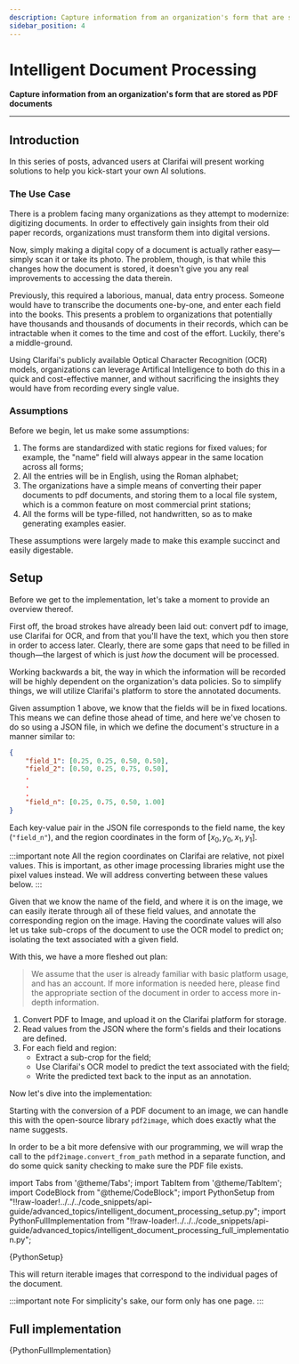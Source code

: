```yaml
---
description: Capture information from an organization's form that are stored as PDF documents
sidebar_position: 4
---
```


# Intelligent Document Processing

**Capture information from an organization's form that are stored as PDF documents**
<hr />

## Introduction

In this series of posts, advanced users at Clarifai will present working solutions to help you kick-start your own AI solutions.

### The Use Case

There is a problem facing many organizations as they attempt to modernize: digitizing documents.
In order to effectively gain insights from their old paper records, organizations must transform them into digital versions.

Now, simply making a digital copy of a document is actually rather easy⁠—simply scan it or take its photo.
The problem, though, is that while this changes how the document is stored, it doesn't give you any real improvements to accessing the data therein.

Previously, this required a laborious, manual, data entry process. Someone would have to transcribe the documents one-by-one, and enter each field into the books.
This presents a problem to organizations that potentially have thousands and thousands of documents in their records, which can be intractable when it comes to the time and cost of the effort.
Luckily, there's a middle-ground.

Using Clarifai's publicly available Optical Character Recognition (OCR) models, organizations can leverage Artifical Intelligence to both do this in a quick and cost-effective manner, and without sacrificing the insights they would have from recording every single value.  

### Assumptions

Before we begin, let us make some assumptions:

1. The forms are standardized with static regions for fixed values; for example, the "name" field will always appear in the same location across all forms;
1. All the entries will be in English, using the Roman alphabet;
1. The organizations have a simple means of converting their paper documents to pdf documents, and storing them to a local file system, which is a common feature on most commercial print stations;
1. All the forms will be type-filled, not handwritten, so as to make generating examples easier.

These assumptions were largely made to make this example succinct and easily digestable.

## Setup

Before we get to the implementation, let's take a moment to provide an overview thereof.

First off, the broad strokes have already been laid out: convert pdf to image, use Clarifai for OCR, and from that you'll have the text, which you then store in order to access later.
Clearly, there are some gaps that need to be filled in though⁠—the largest of which is just _how_ the document will be processed.

Working backwards a bit, the way in which the information will be recorded will be highly dependent on the organization's data policies.
So to simplify things, we will utilize Clarifai's platform to store the annotated documents.

Given assumption 1 above, we know that the fields will be in fixed locations.
This means we can define those ahead of time, and here we've chosen to do so using a JSON file, in which we define the document's structure in a manner similar to:

```json
{
    "field_1": [0.25, 0.25, 0.50, 0.50],
    "field_2": [0.50, 0.25, 0.75, 0.50],
    .
    .
    .
    "field_n": [0.25, 0.75, 0.50, 1.00]
}
```

Each key-value pair in the JSON file corresponds to the field name, the key (`"field_n"`), and the region coordinates in the form of $[x_0, y_0, x_1, y_1]$.

:::important note
All the region coordinates on Clarifai are relative, not pixel values. This is important, as other image processing libraries might use the pixel values instead.
We will address converting between these values below.
:::

Given that we know the name of the field, and where it is on the image, we can easily iterate through all of these field values, and annotate the corresponding region on the image. Having the coordinate values will also let us take sub-crops of the document to use the OCR model to predict on; isolating the text associated with a given field.

With this, we have a more fleshed out plan:

> We assume that the user is already familiar with basic platform usage, and has an account.
> If more information is needed here, please find the appropriate section of the document in order to access more in-depth information.

1. Convert PDF to Image, and upload it on the Clarifai platform for storage.
1. Read values from the JSON where the form's fields and their locations are defined.
1. For each field and region:
    - Extract a sub-crop for the field;
    - Use Clarifai's OCR model to predict the text associated with the field;
    - Write the predicted text back to the input as an annotation.

Now let's dive into the implementation:

Starting with the conversion of a PDF document to an image, we can handle this with the open-source library `pdf2image`, which does exactly what the name suggests.

In order to be a bit more defensive with our programming, we will wrap the call to the `pdf2image.convert_from_path` method in a separate function, and do some quick sanity checking to make sure the PDF file exists.

import Tabs from '@theme/Tabs';
import TabItem from '@theme/TabItem';
import CodeBlock from "@theme/CodeBlock";
import PythonSetup from "!!raw-loader!../../../code_snippets/api-guide/advanced_topics/intelligent_document_processing_setup.py";
import PythonFullImplementation from "!!raw-loader!../../../code_snippets/api-guide/advanced_topics/intelligent_document_processing_full_implementation.py";



<Tabs groupId="code">

<TabItem value="python" label="Python" default>
    <CodeBlock className="language-python">{PythonSetup}</CodeBlock>
</TabItem>

</Tabs>

This will return iterable images that correspond to the individual pages of the document.

:::important note
For simplicity's sake, our form only has one page.
:::

## Full implementation

<Tabs groupId="code">

<TabItem value="intelligent_document_processing.py" label="intelligent_document_processing.py">
    <CodeBlock className="language-python">{PythonFullImplementation}</CodeBlock>
</TabItem>

</Tabs>